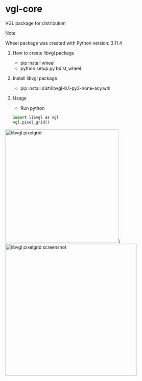# vgl-core
VGL package for distribution  
> [!NOTE]
> Wheel package was created with Python version: 3.11.4

1. How to create libvgl package
   - pip install wheel
   - python setup.py bdist_wheel

2. Install libvgl package
   - pip install dist\libvgl-0.1-py3-none-any.whl

3. Usage
   - Run python
   ```Python
   import libvgl as vgl
   vgl.pixel_grid()

<img width="354" alt="libvgl pixelgrid" src="https://github.com/uhwang/vgl-core/assets/43251090/c46a6ea2-c973-4e03-bd5c-0c921013f8e6">\\
<img width="412" alt="libvgl pixelgrid screenshot" src="https://github.com/uhwang/vgl-core/assets/43251090/47d9bd12-a0a1-4a2e-82eb-78150129a2a9">
